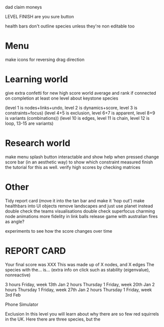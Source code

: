 dad
claim moneys


LEVEL FINISH
are you sure button

health bars
don't outline species unless they're non editable too

# Menu
make icons for reversing drag direction

# Learning world
give extra confetti for new high score
world average and rank if connected on completion
at least one level about keystone species

(level 1 is nodes+links+undo, level 2 is dynamics+score, level 3 is constraints+focus)
(level 4+5 is exclusion, level 6+7 is apparent, level 8+9 is variants (combinations))
(level 10 is edges, level 11 is chain, level 12 is loop, 13-15 are variants)

# Research world
make menu splash button interactable and show help when pressed
change score bar (in an aesthetic way) to show which constraint measured
finish the tutorial for this as well.
verify high scores by checking matrices

# Other
Tidy report card (move it into the tan bar and make it 'hop out')
make healthbars into UI objects
remove landscapes and just use planet instead
double check the teams visualisations
double check superfocus
charming node animations
more fidelity in link balls
release game with australian fires as angle?

experiments to see how the score changes over time

# REPORT CARD
Your final score was XXX
This was made up of X nodes, and X edges
The species with the... is...
(extra info on click such as stability (eigenvalue), nonreactive)

3 hours Friday,            week 13th Jan
2 hours Thursday 1 Friday, week 20th Jan
2 hours Thursday 1 Friday, week 27th Jan
2 hours Thursday 1 Friday, week 3rd Feb

Phone Simulator

Exclusion
In this level you will learn about why there are so few red squirrels in the UK.
Here there are three species, but the 